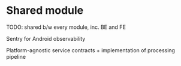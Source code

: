 # Shared module

TODO: shared b/w every module, inc. BE and FE

Sentry for Android observability

Platform-agnostic service contracts + implementation of processing pipeline
